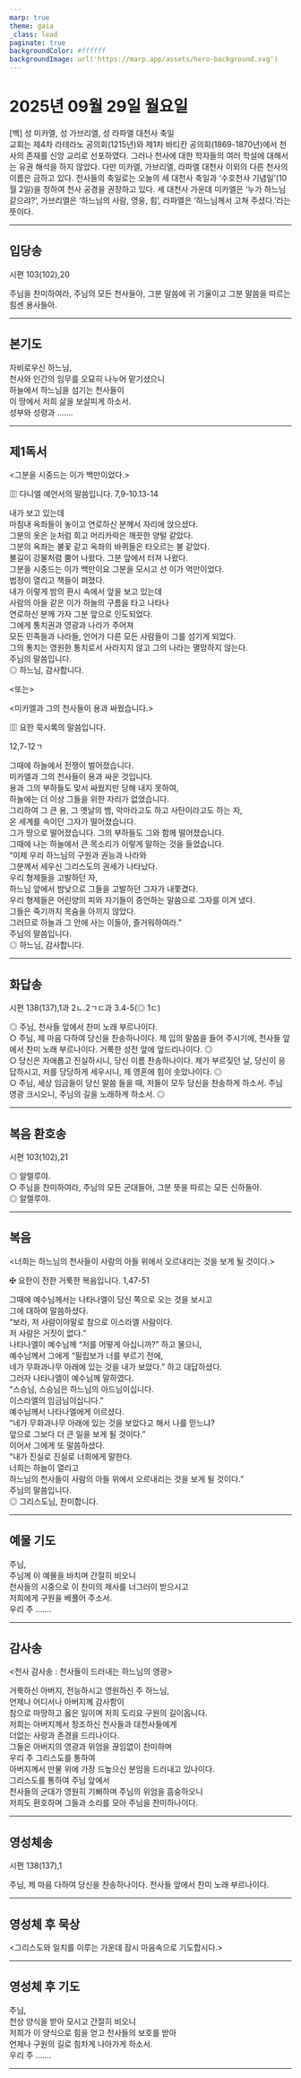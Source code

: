 ```yaml
---
marp: true
theme: gaia
_class: lead
paginate: true
backgroundColor: #ffffff
backgroundImage: url('https://marp.app/assets/hero-background.svg')
---
```


# 2025년 09월 29일 월요일

[백] 성 미카엘, 성 가브리엘, 성 라파엘 대천사 축일  
교회는 제4차 라테라노 공의회(1215년)와 제1차 바티칸 공의회(1869-1870년)에서 천사의 존재를 신앙 교리로 선포하였다. 그러나 천사에 대한 학자들의 여러 학설에 대해서는 유권 해석을 하지 않았다. 다만 미카엘, 가브리엘, 라파엘 대천사 이외의 다른 천사의 이름은 금하고 있다. 천사들의 축일로는 오늘의 세 대천사 축일과 ‘수호천사 기념일’(10월 2일)을 정하여 천사 공경을 권장하고 있다. 세 대천사 가운데 미카엘은 ‘누가 하느님 같으랴?’, 가브리엘은 ‘하느님의 사람, 영웅, 힘’, 라파엘은 ‘하느님께서 고쳐 주셨다.’라는 뜻이다.




---

## 입당송

시편 103(102),20

주님을 찬미하여라, 주님의 모든 천사들아, 그분 말씀에 귀 기울이고 그분 말씀을 따르는 힘센 용사들아.  
  


---

## 본기도

자비로우신 하느님,  
천사와 인간의 임무를 오묘히 나누어 맡기셨으니  
하늘에서 하느님을 섬기는 천사들이  
이 땅에서 저희 삶을 보살피게 하소서.  
성부와 성령과 …….  
  


---

## 제1독서

<그분을 시중드는 이가 백만이었다.>

▥ 다니엘 예언서의 말씀입니다. 7,9-10.13-14

내가 보고 있는데  
마침내 옥좌들이 놓이고 연로하신 분께서 자리에 앉으셨다.  
그분의 옷은 눈처럼 희고 머리카락은 깨끗한 양털 같았다.  
그분의 옥좌는 불꽃 같고 옥좌의 바퀴들은 타오르는 불 같았다.  
불길이 강물처럼 뿜어 나왔다. 그분 앞에서 터져 나왔다.  
그분을 시중드는 이가 백만이요 그분을 모시고 선 이가 억만이었다.  
법정이 열리고 책들이 펴졌다.  
내가 이렇게 밤의 환시 속에서 앞을 보고 있는데  
사람의 아들 같은 이가 하늘의 구름을 타고 나타나  
연로하신 분께 가자 그분 앞으로 인도되었다.  
그에게 통치권과 영광과 나라가 주어져  
모든 민족들과 나라들, 언어가 다른 모든 사람들이 그를 섬기게 되었다.  
그의 통치는 영원한 통치로서 사라지지 않고 그의 나라는 멸망하지 않는다.  
주님의 말씀입니다.  
◎ 하느님, 감사합니다.  
  
<또는>  
  
<미카엘과 그의 천사들이 용과 싸웠습니다.>  
  
  
▥ 요한 묵시록의 말씀입니다.  
  
  
12,7-12ㄱ  
  
그때에 하늘에서 전쟁이 벌어졌습니다.  
미카엘과 그의 천사들이 용과 싸운 것입니다.  
용과 그의 부하들도 맞서 싸웠지만 당해 내지 못하여,  
하늘에는 더 이상 그들을 위한 자리가 없었습니다.  
그리하여 그 큰 용, 그 옛날의 뱀, 악마라고도 하고 사탄이라고도 하는 자,  
온 세계를 속이던 그자가 떨어졌습니다.  
그가 땅으로 떨어졌습니다. 그의 부하들도 그와 함께 떨어졌습니다.  
그때에 나는 하늘에서 큰 목소리가 이렇게 말하는 것을 들었습니다.  
“이제 우리 하느님의 구원과 권능과 나라와  
그분께서 세우신 그리스도의 권세가 나타났다.  
우리 형제들을 고발하던 자,  
하느님 앞에서 밤낮으로 그들을 고발하던 그자가 내쫓겼다.  
우리 형제들은 어린양의 피와 자기들이 증언하는 말씀으로 그자를 이겨 냈다.  
그들은 죽기까지 목숨을 아끼지 않았다.  
그러므로 하늘과 그 안에 사는 이들아, 즐거워하여라.”  
주님의 말씀입니다.  
◎ 하느님, 감사합니다.  


---

## 화답송

시편 138(137),1과 2ㄴ.2ㄱㄷ과 3.4-5(◎ 1ㄷ)

◎ 주님, 천사들 앞에서 찬미 노래 부르나이다.  
○ 주님, 제 마음 다하여 당신을 찬송하나이다. 제 입의 말씀을 들어 주시기에, 천사들 앞에서 찬미 노래 부르나이다. 거룩한 성전 앞에 엎드리나이다. ◎  
○ 당신은 자애롭고 진실하시니, 당신 이름 찬송하나이다. 제가 부르짖던 날, 당신이 응답하시고, 저를 당당하게 세우시니, 제 영혼에 힘이 솟았나이다. ◎  
○ 주님, 세상 임금들이 당신 말씀 들을 때, 저들이 모두 당신을 찬송하게 하소서. 주님 영광 크시오니, 주님의 길을 노래하게 하소서. ◎  
  


---

## 복음 환호송

시편 103(102),21

◎ 알렐루야.  
○ 주님을 찬미하여라, 주님의 모든 군대들아, 그분 뜻을 따르는 모든 신하들아.  
◎ 알렐루야.  
  


---

## 복음

<너희는 하느님의 천사들이 사람의 아들 위에서 오르내리는 것을 보게 될 것이다.>

✠ 요한이 전한 거룩한 복음입니다. 1,47-51

그때에 예수님께서는 나타나엘이 당신 쪽으로 오는 것을 보시고  
그에 대하여 말씀하셨다.  
“보라, 저 사람이야말로 참으로 이스라엘 사람이다.  
저 사람은 거짓이 없다.”  
나타나엘이 예수님께 “저를 어떻게 아십니까?” 하고 물으니,  
예수님께서 그에게 “필립보가 너를 부르기 전에,  
네가 무화과나무 아래에 있는 것을 내가 보았다.” 하고 대답하셨다.  
그러자 나타나엘이 예수님께 말하였다.  
“스승님, 스승님은 하느님의 아드님이십니다.  
이스라엘의 임금님이십니다.”  
예수님께서 나타나엘에게 이르셨다.  
“네가 무화과나무 아래에 있는 것을 보았다고 해서 나를 믿느냐?  
앞으로 그보다 더 큰 일을 보게 될 것이다.”  
이어서 그에게 또 말씀하셨다.  
“내가 진실로 진실로 너희에게 말한다.  
너희는 하늘이 열리고  
하느님의 천사들이 사람의 아들 위에서 오르내리는 것을 보게 될 것이다.”  
주님의 말씀입니다.  
◎ 그리스도님, 찬미합니다.  
  


---

## 예물 기도

주님,  
주님께 이 예물을 바치며 간절히 비오니  
천사들의 시중으로 이 찬미의 제사를 너그러이 받으시고  
저희에게 구원을 베풀어 주소서.  
우리 주 …….  
  


---

## 감사송

<천사 감사송 : 천사들이 드러내는 하느님의 영광>

거룩하신 아버지, 전능하시고 영원하신 주 하느님,  
언제나 어디서나 아버지께 감사함이  
참으로 마땅하고 옳은 일이며 저희 도리요 구원의 길이옵니다.  
저희는 아버지께서 창조하신 천사들과 대천사들에게  
더없는 사랑과 존경을 드리나이다.  
그들은 아버지의 영광과 위엄을 끊임없이 찬미하며  
우리 주 그리스도를 통하여  
아버지께서 만물 위에 가장 드높으신 분임을 드러내고 있나이다.  
그리스도를 통하여 주님 앞에서  
천사들의 군대가 영원히 기뻐하며 주님의 위엄을 흠숭하오니  
저희도 환호하며 그들과 소리를 모아 주님을 찬미하나이다.  
  


---

## 영성체송

시편 138(137),1

주님, 제 마음 다하여 당신을 찬송하나이다. 천사들 앞에서 찬미 노래 부르나이다.  
  


---

## 영성체 후 묵상

<그리스도와 일치를 이루는 가운데 잠시 마음속으로 기도합시다.>  


---

## 영성체 후 기도

주님,  
천상 양식을 받아 모시고 간절히 비오니  
저희가 이 양식으로 힘을 얻고 천사들의 보호를 받아  
언제나 구원의 길로 힘차게 나아가게 하소서.  
우리 주 …….  
  


---